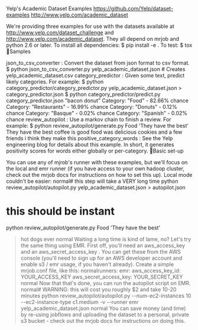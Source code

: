 
Yelp's Academic Dataset Examples
https://github.com/Yelp/dataset-examples
http://www.yelp.com/academic_dataset



We're providing three examples for use with the datasets available at http://www.yelp.com/dataset_challenge and  http://www.yelp.com/academic_dataset. They all depend on mrjob and python 2.6 or later.
To install all dependencies:  $ pip install -e . 
To test:  $ tox 
Samples

 json_to_csv_converter : Convert the dataset from json format to csv format.
$ python json_to_csv_converter.py yelp_academic_dataset.json # Creates yelp_academic_dataset.csv
 category_predictor : Given some text, predict likely categories. For example:
$ python category_predictor/category_predictor.py yelp_academic_dataset.json > category_predictor.json
$ python category_predictor/predict.py category_predictor.json "bacon donut"
Category: "Food" - 82.66% chance
Category: "Restaurants" - 16.99% chance
Category: "Donuts" - 0.12% chance
Category: "Basque" - 0.02% chance
Category: "Spanish" - 0.02% chance
 review_autopilot : Use a markov chain to finish a review. For example:
$ python review_autopilot/generate.py Food 'They have the best'
They have the best coffee is good food was delicious cookies and
a few friends i think they make this
 positive_category_words : See the Yelp engineering blog for details about this example. In short, it generates positivity scores for words either globally or per-category.
Basic set-up

You can use any of mjrob's runner with these examples, but we'll focus on the local and emr runner (if you have access to your own hadoop cluster, check out the mrjob docs for instructions on how to set this up).
Local mode couldn't be easier:
normal# this step will take a VERY long time
python review_autopilot/autopilot.py yelp_academic_dataset.json > autopilot.json

# this should be instant
python review_autopilot/generate.py Food 'They have the best'
> hot dogs ever
normal
Waiting a long time is kind of lame, no? Let's try the same thing using EMR.
First off, you'll need an  aws_access_key  and an  aws_secret_access_key . You can get these from the AWS console (you'll need to sign up for an AWS developer account and enable s3 / emr usage, if you haven't already).
Create a simple mrjob.conf file, like this:
normalrunners:
  emr:
    aws_access_key_id: YOUR_ACCESS_KEY
    aws_secret_access_key: YOUR_SECRET_KEY
normal
Now that that's done, you can run the autopilot script on EMR.
normal# WARNING: this will cost you roughly $2 and take 10-20 minutes
python review_autopilot/autopilot.py --num-ec2-instances 10 --ec2-instance-type c1.medium -v --runner emr yelp_academic_dataset.json
normal
You can save money (and time) by re-using jobflows and uploading the dataset to a personal, private s3 bucket - check out the mrjob docs for instructions on doing this.
